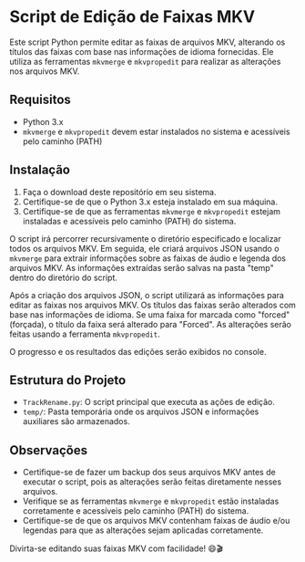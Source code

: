 # Script de Edição de Faixas MKV

Este script Python permite editar as faixas de arquivos MKV, alterando os títulos das faixas com base nas informações de idioma fornecidas. Ele utiliza as ferramentas `mkvmerge` e `mkvpropedit` para realizar as alterações nos arquivos MKV.

## Requisitos

- Python 3.x
- `mkvmerge` e `mkvpropedit` devem estar instalados no sistema e acessíveis pelo caminho (PATH)

## Instalação

1. Faça o download deste repositório em seu sistema.
2. Certifique-se de que o Python 3.x esteja instalado em sua máquina.
3. Certifique-se de que as ferramentas `mkvmerge` e `mkvpropedit` estejam instaladas e acessíveis pelo caminho (PATH) do sistema.

O script irá percorrer recursivamente o diretório especificado e localizar todos os arquivos MKV. Em seguida, ele criará arquivos JSON usando o `mkvmerge` para extrair informações sobre as faixas de áudio e legenda dos arquivos MKV. As informações extraídas serão salvas na pasta "temp" dentro do diretório do script.

Após a criação dos arquivos JSON, o script utilizará as informações para editar as faixas nos arquivos MKV. Os títulos das faixas serão alterados com base nas informações de idioma. Se uma faixa for marcada como "forced" (forçada), o título da faixa será alterado para "Forced". As alterações serão feitas usando a ferramenta `mkvpropedit`.

O progresso e os resultados das edições serão exibidos no console.

## Estrutura do Projeto

- `TrackRename.py`: O script principal que executa as ações de edição.
- `temp/`: Pasta temporária onde os arquivos JSON e informações auxiliares são armazenados.

## Observações

- Certifique-se de fazer um backup dos seus arquivos MKV antes de executar o script, pois as alterações serão feitas diretamente nesses arquivos.
- Verifique se as ferramentas `mkvmerge` e `mkvpropedit` estão instaladas corretamente e acessíveis pelo caminho (PATH) do sistema.
- Certifique-se de que os arquivos MKV contenham faixas de áudio e/ou legendas para que as alterações sejam aplicadas corretamente.

Divirta-se editando suas faixas MKV com facilidade! 😄🎬
